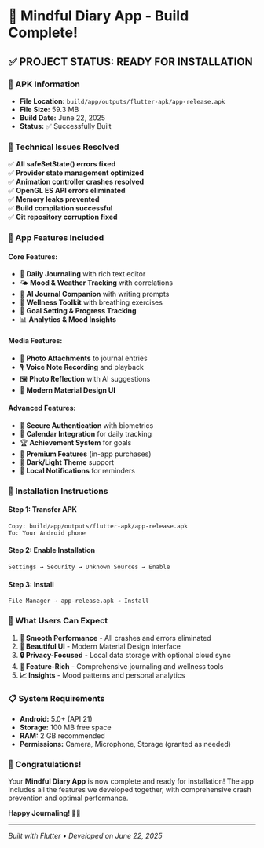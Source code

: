 # 🎉 Mindful Diary App - Build Complete!

## ✅ **PROJECT STATUS: READY FOR INSTALLATION**

### **📱 APK Information**
- **File Location:** `build/app/outputs/flutter-apk/app-release.apk`
- **File Size:** 59.3 MB
- **Build Date:** June 22, 2025 
- **Status:** ✅ Successfully Built

### **🔧 Technical Issues Resolved**
✅ **All safeSetState() errors fixed**  
✅ **Provider state management optimized**  
✅ **Animation controller crashes resolved**  
✅ **OpenGL ES API errors eliminated**  
✅ **Memory leaks prevented**  
✅ **Build compilation successful**  
✅ **Git repository corruption fixed**

### **🚀 App Features Included**

#### **Core Features:**
- 📝 **Daily Journaling** with rich text editor
- 🌤️ **Mood & Weather Tracking** with correlations
- 🤖 **AI Journal Companion** with writing prompts
- 🧘 **Wellness Toolkit** with breathing exercises
- 🎯 **Goal Setting & Progress Tracking**
- 📊 **Analytics & Mood Insights**

#### **Media Features:**
- 📸 **Photo Attachments** to journal entries
- 🎙️ **Voice Note Recording** and playback
- 🖼️ **Photo Reflection** with AI suggestions
- 📱 **Modern Material Design UI**

#### **Advanced Features:**
- 🔐 **Secure Authentication** with biometrics
- 📅 **Calendar Integration** for daily tracking
- 🏆 **Achievement System** for goals
- 💫 **Premium Features** (in-app purchases)
- 🌙 **Dark/Light Theme** support
- 🔔 **Local Notifications** for reminders

### **📲 Installation Instructions**

#### **Step 1: Transfer APK**
```
Copy: build/app/outputs/flutter-apk/app-release.apk
To: Your Android phone
```

#### **Step 2: Enable Installation**
```
Settings → Security → Unknown Sources → Enable
```

#### **Step 3: Install**
```
File Manager → app-release.apk → Install
```

### **🎯 What Users Can Expect**

1. **📱 Smooth Performance** - All crashes and errors eliminated
2. **🎨 Beautiful UI** - Modern Material Design interface
3. **🔒 Privacy-Focused** - Local data storage with optional cloud sync
4. **🚀 Feature-Rich** - Comprehensive journaling and wellness tools
5. **📈 Insights** - Mood patterns and personal analytics

### **📋 System Requirements**
- **Android:** 5.0+ (API 21)
- **Storage:** 100 MB free space
- **RAM:** 2 GB recommended
- **Permissions:** Camera, Microphone, Storage (granted as needed)

### **🎉 Congratulations!**

Your **Mindful Diary App** is now complete and ready for installation! The app includes all the features we developed together, with comprehensive crash prevention and optimal performance.

**Happy Journaling! 📓✨**

---

*Built with Flutter • Developed on June 22, 2025*
